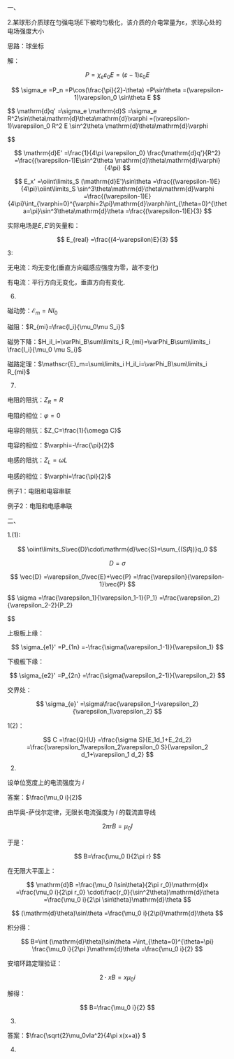 

一、

2.某球形介质球在匀强电场E下被均匀极化，该介质的介电常量为ε，求球心处的电场强度大小

思路：球坐标

解：

$$
P
=\chi_e\varepsilon_0E
=(\varepsilon-1)\varepsilon_0 E
$$

$$
\sigma_e
=P_n
=P\cos(\frac{\pi}{2}-\theta)
=P\sin\theta
=(\varepsilon-1)\varepsilon_0 \sin\theta E
$$

$$
\mathrm{d}q'
=\sigma_e \mathrm{d}S
=\sigma_e R^2\sin\theta\mathrm{d}\theta\mathrm{d}\varphi
=(\varepsilon-1)\varepsilon_0 R^2 E \sin^2\theta \mathrm{d}\theta\mathrm{d}\varphi

$$

$$
\mathrm{d}E'
=\frac{1}{4\pi \varepsilon_0} \frac{\mathrm{d}q'}{R^2}
=\frac{(\varepsilon-1)E\sin^2\theta \mathrm{d}\theta\mathrm{d}\varphi}{4\pi}
$$

$$
E_x'
=\oiint\limits_S (\mathrm{d}E')\sin\theta
=\frac{(\varepsilon-1)E}{4\pi}\oiint\limits_S \sin^3\theta\mathrm{d}\theta\mathrm{d}\varphi
=\frac{(\varepsilon-1)E}{4\pi}\int_{\varphi=0}^{\varphi=2\pi}\mathrm{d}\varphi\int_{\theta=0}^{\theta=\pi}\sin^3\theta\mathrm{d}\theta 
=\frac{(\varepsilon-1)E}{3}
$$

实际电场是$E,E'$的矢量和：

$$
E_{real}
=\frac{(4-\varepsilon)E}{3}
$$

3:

无电流：均无变化(垂直方向磁感应强度为零，故不变化)

有电流：平行方向无变化，垂直方向有变化.


6.

磁动势：$\mathscr{E}_m=NI_0$

磁阻：$R_{mi}=\frac{l_i}{\mu_0\mu S_i}$

磁势下降：$H_il_i=\varPhi_B\sum\limits_i R_{mi}=\varPhi_B\sum\limits_i \frac{l_i}{\mu_0 \mu S_i}$

磁路定理：$\mathscr{E}_m=\sum\limits_i H_il_i=\varPhi_B\sum\limits_i R_{mi}$

7.

电阻的阻抗：$Z_R=R$

电阻的相位：$\varphi=0$

电容的阻抗：$Z_C=\frac{1}{\omega C}$

电容的相位：$\varphi=-\frac{\pi}{2}$

电感的阻抗：$Z_L=\omega L$

电感的相位：$\varphi=\frac{\pi}{2}$

例子1：电阻和电容串联



例子2：电阻和电感串联


二、

1.(1):

$$
\oiint\limits_S\vec{D}\cdot\mathrm{d}\vec{S}=\sum_{(S内)}q_0
$$

$$
D=\sigma
$$

$$
\vec{D}
=\varepsilon_0\vec{E}+\vec{P}
=\frac{\varepsilon}{\varepsilon-1}\vec{P}
$$

$$
\sigma
=\frac{\varepsilon_1}{\varepsilon_1-1}{P_1}
=\frac{\varepsilon_2}{\varepsilon_2-2}{P_2}

$$

上极板上缘：

$$
\sigma_{e1}'
=P_{1n}
=-\frac{\sigma(\varepsilon_1-1)}{\varepsilon_1}
$$

下极板下缘：    

$$
\sigma_{e2}'
=P_{2n}
=\frac{\sigma(\varepsilon_2-1)}{\varepsilon_2}
$$


交界处：

$$
\sigma_{e}'
=\sigma\frac{\varepsilon_1-\varepsilon_2}{\varepsilon_1\varepsilon_2}
$$

1(2)：

$$
C
=\frac{Q}{U}
=\frac{\sigma S}{E_1d_1+E_2d_2}
=\frac{\varepsilon_1\varepsilon_2\varepsilon_0 S}{\varepsilon_2 d_1+\varepsilon_1 d_2}
$$

2.

设单位宽度上的电流强度为 $i$

答案：$\frac{\mu_0 i}{2}$

由毕奥-萨伐尔定律，无限长电流强度为 $I$ 的载流直导线

$$
2\pi r B=\mu_0I
$$

于是：

$$
B=\frac{\mu_0 I}{2\pi r}
$$

在无限大平面上：

$$
\mathrm{d}B
=\frac{\mu_0 i\sin\theta}{2\pi r_0}\mathrm{d}x
=\frac{\mu_0 i}{2\pi r_0} \cdot\frac{r_0}{\sin^2\theta}\mathrm{d}\theta 
=\frac{\mu_0 i}{2\pi \sin\theta}\mathrm{d}\theta
$$

$$
(\mathrm{d}\theta)\sin\theta
=\frac{\mu_0 i}{2\pi}\mathrm{d}\theta
$$

积分得：

$$
B=\int (\mathrm{d}\theta)\sin\theta
=\int_{\theta=0}^{\theta=\pi} \frac{\mu_0 i}{2\pi }\mathrm{d}\theta
=\frac{\mu_0 i}{2}
$$

安培环路定理验证：

$$
2\cdot xB=x\mu_0 i
$$

解得：

$$
B=\frac{\mu_0 i}{2}
$$

3.

答案：$\frac{\sqrt{2}\mu_0vIa^2}{4\pi x(x+a)} $

4.







